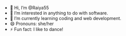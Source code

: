 - 👋 Hi, I’m @Raiya55
- 👀 I’m interested in anything to do with software.
- 🌱 I’m currently learning coding and web development.
- 😄 Pronouns: she/her
- ⚡ Fun fact: I like to dance!

<!---
Raiya55/Raiya55 is a ✨ special ✨ repository because its `README.md` (this file) appears on your GitHub profile.
You can click the Preview link to take a look at your changes.
--->
